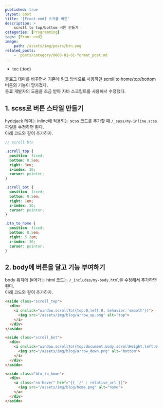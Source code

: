 ```yaml
---
published: true
layout: post
title: '[Front-end] 스크롤 버튼'
description: >
    scroll to top/bottom 버튼 만들기
categories: [Programming]
tags: [Front-end]
image:
    path: /assets/img/posts/btn.png
related_posts:
    - _posts/category/0000-01-01-format_post.md
---
```

* toc
{:toc}

블로그 테마를 바꾸면서 기존에 링크 방식으로 사용하던 scroll to home/top/bottom 버튼의 기능이 망가졌다.  
동료 개발자의 도움을 조금 받아 자바 스크립트를 사용해서 수정했다.

## 1. scss로 버튼 스타일 만들기

hydejack 테마는 inline에 적용되는 scss 코드를 추가할 때 `/_sass/my-inline.scss` 파일을 수정하면 된다.  
아래 코드와 같이 추가하자.

```scss
// scroll btn

.scroll_top {
  position: fixed;
  bottom: 0.5em;
  right: 3em;
  z-index: 10;
  cursor: pointer;
}

.scroll_bot {
  position: fixed;
  bottom: 0.5em;
  right: 1em;
  z-index: 10;
  cursor: pointer;
}

.btn_to_home {
  position: fixed;
  bottom: 0.5em;
  right: 5.3em;
  z-index: 10;
  cursor: pointer;
}
```

## 2. body에 버튼을 달고 기능 부여하기

body 위치에 들어가는 html 코드는 `/_includes/my-body.html`을 수정해서 추가하면 된다.  
아래 코드와 같이 추가하자.

```html
<aside class="scroll_top">
  <div>
    <i onclick="window.scrollTo({top:0,left:0, behavior:'smooth'})">
      <img src="/assets/img/blog/arrow_up.png" alt="top">
    </i>
  </div>
</aside>

<aside class="scroll_bot">
  <div>
    <i onclick="window.scrollTo({top:document.body.scrollHeight,left:0, behavior:'smooth'})">
      <img src="/assets/img/blog/arrow_down.png" alt="bottom">
    </i>
  </div>
</aside>

<aside class="btn_to_home">
  <div>
    <a class="no-hover" href="{{ '/' | relative_url }}">
      <img src="/assets/img/blog/home.png" alt="home">
    </a>
  </div>
</aside>
```